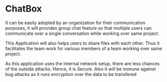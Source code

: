 # ChatBox
It can be easily adopted by an organization for their communication purposes, it will provides group chat feature so that multiple users can communicate over a single conversation while working over same project.

This Application will also helps users to share files with each other. Thus it facilitates the team work for various members of a team working over same project.

As this application uses the internal network setup, there are less chances of the outside attacks. Hence, it is Secure.
Also it will be immune against bug attacks as it runs encryption over the data to be transfered 
